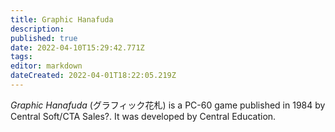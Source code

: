 ```yaml
---
title: Graphic Hanafuda
description: 
published: true
date: 2022-04-10T15:29:42.771Z
tags: 
editor: markdown
dateCreated: 2022-04-01T18:22:05.219Z
---
```


_Graphic Hanafuda_ (<span lang='ja'>グラフィック花札</span>) is a PC-60 game published in 1984 by Central Soft/CTA Sales?.
It was developed by Central Education.
